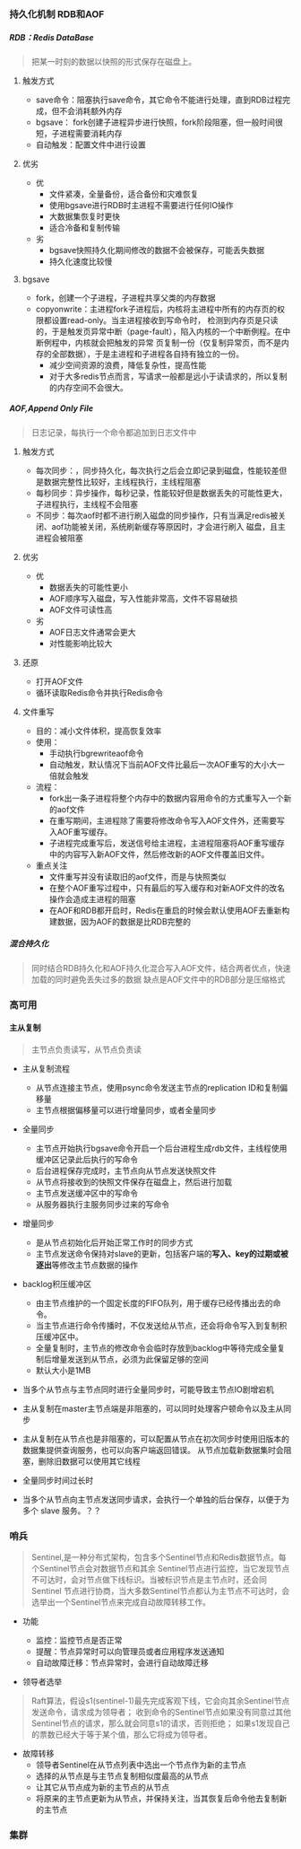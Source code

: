 ### 持久化机制 RDB和AOF
##### RDB：Redis DataBase
> 把某一时刻的数据以快照的形式保存在磁盘上。

1. 触发方式
    - save命令：阻塞执行save命令，其它命令不能进行处理，直到RDB过程完成，但不会消耗额外内存
    - bgsave： fork创建子进程异步进行快照，fork阶段阻塞，但一般时间很短，子进程需要消耗内存
    - 自动触发：配置文件中进行设置
2. 优劣
    - 优
        - 文件紧凑，全量备份，适合备份和灾难恢复
        - 使用bgsave进行RDB时主进程不需要进行任何IO操作
        - 大数据集恢复时更快
        - 适合冷备和复制传输
    - 劣
        - bgsave快照持久化期间修改的数据不会被保存，可能丢失数据
        - 持久化速度比较慢

3. bgsave
    - fork，创建一个子进程，子进程共享父类的内存数据
    - copyonwrite：主进程fork子进程后，内核将主进程中所有的内存页的权限都设置read-only。当主进程接收到写命令时，
    检测到内存页是只读的，于是触发页异常中断（page-fault），陷入内核的一个中断例程。在中断例程中，内核就会把触发的异常
    页复制一份（仅复制异常页，而不是内存的全部数据），于是主进程和子进程各自持有独立的一份。
        - 减少空间资源的浪费，降低复杂性，提高性能
        - 对于大多redis节点而言，写请求一般都是远小于读请求的，所以复制的内存空间不会很大。    

##### AOF,Append Only File
> 日志记录，每执行一个命令都追加到日志文件中

1. 触发方式
    - 每次同步：，同步持久化，每次执行之后会立即记录到磁盘，性能较差但是数据完整性比较好，主线程执行，主线程阻塞
    - 每秒同步：异步操作，每秒记录，性能较好但是数据丢失的可能性更大，子进程执行，主线程不会阻塞
    - 不同步：每次aof时都不进行刷入磁盘的同步操作，只有当满足redis被关闭、aof功能被关闭，系统刷新缓存等原因时，才会进行刷入
    磁盘，且主进程会被阻塞
    
2. 优劣
    - 优
        - 数据丢失的可能性更小
        - AOF顺序写入磁盘，写入性能非常高，文件不容易破损
        - AOF文件可读性高
    - 劣
        - AOF日志文件通常会更大
        - 对性能影响比较大

3. 还原
    - 打开AOF文件
    - 循环读取Redis命令并执行Redis命令      
        
4. 文件重写 
    - 目的：减小文件体积，提高恢复效率
    - 使用： 
        - 手动执行bgrewriteaof命令
        - 自动触发，默认情况下当前AOF文件比最后一次AOF重写的大小大一倍就会触发
    - 流程：
        - fork出一条子进程将整个内存中的数据内容用命令的方式重写入一个新的aof文件
        - 在重写期间，主进程除了需要将修改命令写入AOF文件外，还需要写入AOF重写缓存。
        - 子进程完成重写后，发送信号给主进程，主进程阻塞将AOF重写缓存中的内容写入新AOF文件，然后修改新的AOF文件覆盖旧文件。
    - 重点关注
        - 文件重写并没有读取旧的aof文件，而是与快照类似
        - 在整个AOF重写过程中，只有最后的写入缓存和对新AOF文件的改名操作会造成主进程的阻塞
        - 在AOF和RDB都开启时，Redis在重启的时候会默认使用AOF去重新构建数据，因为AOF的数据是比RDB完整的        

##### 混合持久化
> 同时结合RDB持久化和AOF持久化混合写入AOF文件，结合两者优点，快速加载的同时避免丢失过多的数据
> 缺点是AOF文件中的RDB部分是压缩格式



### 高可用
#### 主从复制
> 主节点负责读写，从节点负责读

- 主从复制流程
    - 从节点连接主节点，使用psync命令发送主节点的replication ID和复制偏移量
    - 主节点根据偏移量可以进行增量同步，或者全量同步

- 全量同步
    - 主节点开始执行bgsave命令开启一个后台进程生成rdb文件，主线程使用缓冲区记录此后执行的写命令
    - 后台进程保存完成时，主节点向从节点发送快照文件
    - 从节点将接收到的快照文件保存在磁盘上，然后进行加载
    - 主节点发送缓冲区中的写命令
    - 从服务器执行主服务同步过来的写命令
    
- 增量同步
    - 是从节点初始化后开始正常工作时的同步方式
    - 主节点发送命令保持对slave的更新，包括客户端的**写入、key的过期或被逐出**等修改主节点数据的操作
    
- backlog积压缓冲区
    - 由主节点维护的一个固定长度的FIFO队列，用于缓存已经传播出去的命令。
    - 当主节点进行命令传播时，不仅发送给从节点，还会将命令写入到复制积压缓冲区中。     
    - 全量复制时，主节点的修改命令会临时存放到backlog中等待完成全量复制后增量发送到从节点，必须为此保留足够的空间
    - 默认大小是1MB
    
- 当多个从节点与主节点同时进行全量同步时，可能导致主节点IO剧增宕机
- 主从复制在master主节点端是非阻塞的，可以同时处理客户顿命令以及主从同步
- 主从复制在从节点也是非阻塞的，可以配置从节点在初次同步时使用旧版本的数据集提供查询服务，也可以向客户端返回错误。
从节点加载新数据集时会阻塞，删除旧数据可以使用其它线程
- 全量同步时间过长时
- 当多个从节点向主节点发送同步请求，会执行一个单独的后台保存，以便于为多个 slave 服务。？？

### 哨兵
> Sentinel,是一种分布式架构，包含多个Sentinel节点和Redis数据节点。每个Sentinel节点会对数据节点和其余
> Sentinel节点进行监控，当它发现节点不可达时，会对节点做下线标识。当被标识节点是主节点时，还会同Sentinel
> 节点进行协商，当大多数Sentinel节点都认为主节点不可达时，会选举出一个Sentinel节点来完成自动故障转移工作。

- 功能
    - 监控：监控节点是否正常
    - 提醒：节点异常时可以向管理员或者应用程序发送通知
    - 自动故障迁移：节点异常时，会进行自动故障迁移

- 领导者选举
> Raft算法，假设s1(sentinel-1)最先完成客观下线，它会向其余Sentinel节点发送命令，请求成为领导者；
> 收到命令的Sentinel节点如果没有同意过其他Sentinel节点的请求，那么就会同意s1的请求，否则拒绝；
> 如果s1发现自己的票数已经大于等于某个值，那么它将成为领导者。

- 故障转移
    - 领导者Sentinel在从节点列表中选出一个节点作为新的主节点
    - 选择的从节点是与主节点复制相似度最高的从节点
    - 让其它从节点成为新的主节点的从节点
    - 将原来的主节点更新为从节点，并保持关注，当其恢复后命令他去复制新的主节点

    
### 集群
